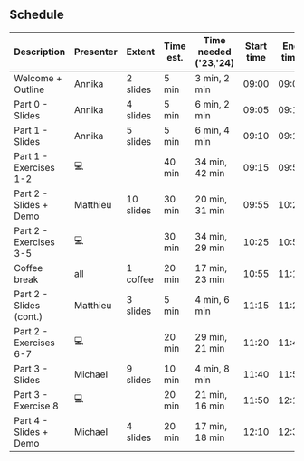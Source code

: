 ## Schedule

| Description             | Presenter | Extent    | Time est. | Time needed ('23,'24) | Start time | End time |
|-------------------------|-----------|-----------|-----------|-----------------------|------------|----------|
| Welcome + Outline       | Annika    | 2 slides  | 5 min     | 3 min, 2 min          | 09:00      | 09:05    |
| Part 0 - Slides         | Annika    | 4 slides  | 5 min     | 6 min, 2 min          | 09:05      | 09:10    |
| Part 1 - Slides         | Annika    | 5 slides  | 5 min     | 6 min, 4 min          | 09:10      | 09:15    |
| Part 1 - Exercises 1-2  | 💻        |           | 40 min    | 34 min, 42 min        | 09:15      | 09:55    |
| Part 2 - Slides + Demo  | Matthieu  | 10 slides | 30 min    | 20 min, 31 min        | 09:55      | 10:25    |
| Part 2 - Exercises 3-5  | 💻        |           | 30 min    | 34 min, 29 min        | 10:25      | 10:55    |
| Coffee break            | all       | 1 coffee  | 20 min    | 17 min, 23 min        | 10:55      | 11:15    |
| Part 2 - Slides (cont.) | Matthieu  | 3 slides  | 5 min     | 4 min, 6 min          | 11:15      | 11:20    |
| Part 2 - Exercises 6-7  | 💻        |           | 20 min    | 29 min, 21 min        | 11:20      | 11:40    |
| Part 3 - Slides         | Michael   | 9 slides  | 10 min    | 4 min, 8 min          | 11:40      | 11:50    |
| Part 3 - Exercise 8     | 💻        |           | 20 min    | 21 min, 16 min        | 11:50      | 12:10    |
| Part 4 - Slides + Demo  | Michael   | 4 slides  | 20 min    | 17 min, 18 min        | 12:10      | 12:30    |
